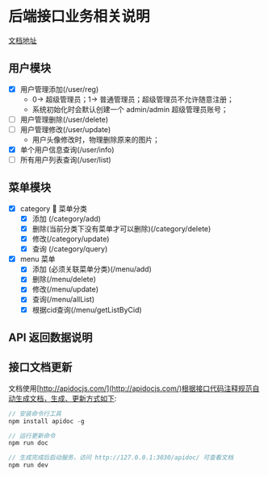 # 后端接口业务相关说明

[文档地址](http://116.62.147.91:3030/apidoc/)

## 用户模块

- [x] 用户管理添加(/user/reg)
  - 0-> 超级管理员；1-> 普通管理员；超级管理员不允许随意注册；
  - 系统初始化时会默认创建一个 admin/admin 超级管理员账号；
- [ ] 用户管理删除(/user/delete)
- [ ] 用户管理修改(/user/update)
  - 用户头像修改时，物理删除原来的图片；
- [x] 单个用户信息查询(/user/info)
- [ ] 所有用户列表查询(/user/list)

## 菜单模块

- [x] category  菜单分类
  - [x] 添加 (/category/add)
  - [x] 删除(当前分类下没有菜单才可以删除)(/category/delete)
  - [x] 修改(/category/update)
  - [x] 查询 (/category/query)
- [x] menu 菜单
  - [x] 添加 (必须关联菜单分类)(/menu/add)
  - [x] 删除(/menu/delete)
  - [x] 修改(/menu/update)
  - [x] 查询(/menu/allList)
  - [x] 根据cid查询(/menu/getListByCid)

## API 返回数据说明

## 接口文档更新

文档使用[http://apidocjs.com/](http://apidocjs.com/)根据接口代码注释规范自动生成文档，生成、更新方式如下:

```js
// 安装命令行工具
npm install apidoc -g

// 运行更新命令
npm run doc

// 生成完成后启动服务，访问 http://127.0.0.1:3030/apidoc/ 可查看文档
npm run dev
```